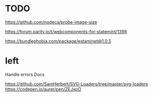 
# TODO

https://github.com/nodeca/probe-image-size

https://forum.parity.io/t/webcomponents-for-statemint/1398

https://bundlephobia.com/package/estaminet@1.0.5


# left

Handle errors
Docs

https://github.com/SamHerbert/SVG-Loaders/tree/master/svg-loaders
https://codepen.io/aurer/pen/ZEJxpO